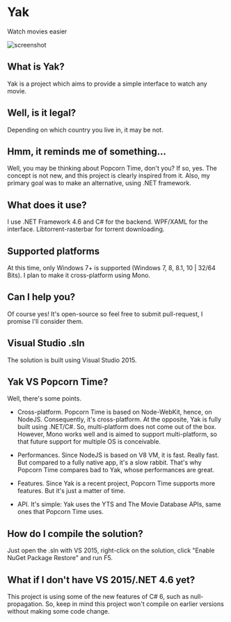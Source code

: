 # Yak
Watch movies easier

![screenshot](https://cloud.githubusercontent.com/assets/8962802/7339382/d1d9eb1a-ec6c-11e4-885f-c36fd2f749ec.jpg)

## What is Yak?
Yak is a project which aims to provide a simple interface to watch any movie.

## Well, is it legal?
Depending on which country you live in, it may be not.

## Hmm, it reminds me of something...
Well, you may be thinking about Popcorn Time, don't you? If so, yes. The concept is not new, and this project is clearly inspired from it. Also, my primary goal was to make an alternative, using .NET framework.

## What does it use?
I use .NET Framework 4.6 and C# for the backend. WPF/XAML for the interface. Libtorrent-rasterbar for torrent downloading.

## Supported platforms
At this time, only Windows 7+ is supported (Windows 7, 8, 8.1, 10 | 32/64 Bits). I plan to make it cross-platform using Mono.

## Can I help you?
Of course yes! It's open-source so feel free to submit pull-request, I promise I'll consider them.

## Visual Studio .sln
The solution is built using Visual Studio 2015.

## Yak VS Popcorn Time?
Well, there's some points.

* Cross-platform. Popcorn Time is based on Node-WebKit, hence, on NodeJS. Consequently, it's cross-platform. At the opposite, Yak is fully built using .NET/C#. So, multi-platform does not come out of the box. However, Mono works well and is aimed to support multi-platform, so that future support for multiple OS is conceivable.

* Performances. Since NodeJS is based on V8 VM, it is fast. Really fast. But compared to a fully native app, it's a slow rabbit. That's why Popcorn Time compares bad to Yak, whose performances are great.

* Features. Since Yak is a recent project, Popcorn Time supports more features. But it's just a matter of time.

* API. It's simple: Yak uses the YTS and The Movie Database APIs, same ones that Popcorn Time uses.

## How do I compile the solution?
Just open the .sln with VS 2015, right-click on the solution, click "Enable NuGet Package Restore" and run F5. 

## What if I don't have VS 2015/.NET 4.6 yet?
This project is using some of the new features of C# 6, such as null-propagation. So, keep in mind this project won't compile on earlier versions without making some code change.

